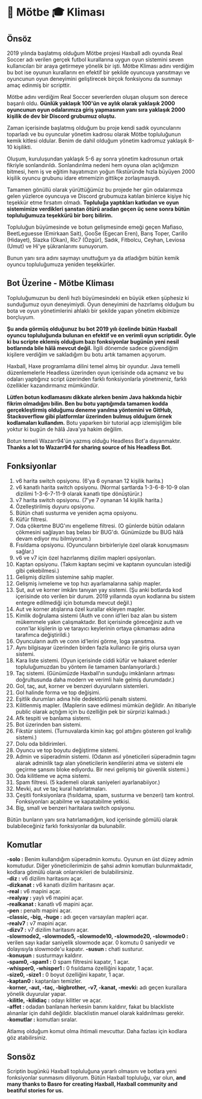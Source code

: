 # 🏫 Mötbe 🎓 Kliması

## **Önsöz**

2019 yılında başlatmış olduğum Mötbe projesi Haxball adlı oyunda Real Soccer adı verilen gerçek futbol kurallarına uygun oyun sistemini seven kullanıcıları bir araya getirmeye yönelik bir işti. Mötbe Kliması adını verdiğim bu bot ise oyunun kurallarını en efektif bir şekilde oyuncuya yansıtmayı ve oyuncunun oyun deneyimini geliştirecek birçok fonksiyonu da sunmayı amaç edinmiş bir scripttir.

Mötbe adını verdiğim Real Soccer severlerden oluşan oluşum son derece başarılı oldu. **Günlük yaklaşık 100'ün ve aylık olarak yaklaşık 2000 oyuncunun oyun odalarımıza giriş yapmasının yanı sıra yaklaşık 2000 kişilik de dev bir Discord grubumuz oluştu.**

Zaman içerisinde başlatmış olduğum bu proje kendi sadık oyuncularını toparladı ve bu oyuncular yönetim kadrosu olarak Mötbe topluluğunun kemik kitlesi oldular. Benim de dahil olduğum yönetim kadromuz yaklaşık 8-10 kişilikti.

Oluşum, kuruluşundan yaklaşık 5-6 ay sonra yönetim kadrosunun ortak fikriyle sonlandırıldı. Sonlandırılma nedeni hem oyuna olan açlığımızın bitmesi, hem iş ve eğitim hayatımızın yoğun fikstüründe hızla büyüyen 2000 kişilik oyuncu grubunu idare etmemizin gittikçe zorlaşmasıydı.

Tamamen gönüllü olarak yürüttüğümüz bu projede her gün odalarımıza gelen yüzlerce oyuncuya ve Discord grubumuza katılan binlerce kişiye hiç teşekkür etme fırsatım olmadı. **Topluluğa yaptıkları katkıdan ve oyun sistemimize verdikleri şanstan ötürü aradan geçen üç sene sonra bütün topluluğumuza teşekkürü bir borç bilirim.**

Topluluğun büyümesinde ve botun gelişmesinde emeği geçen Mafiaso, BeetLeguesse (Emirkaan Sait), GooSe (Egecan Eren), Barış Toper, Carillo (Hidayet), Slazka (Okan), Ric7 (Özgür), Sadık, Fitbolcu, Ceyhan, Leviosa (Umut) ve Hi'ye şükranlarımı sunuyorum.

Bunun yanı sıra adını saymayı unuttuğum ya da atladığım bütün kemik oyuncu topluluğumuza yeniden teşekkürler.

## **Bot Üzerine - Mötbe Kliması**

Topluluğumuzun bu denli hızlı büyümesindeki en büyük etken şüphesiz ki sunduğumuz oyun deneyimiydi. Oyun deneyimini de hazırlamış olduğum bu bota ve oyun yönetimlerini ahlaklı bir şekilde yapan yönetim ekibimize borçluyum. 

**Şu anda görmüş olduğunuz bu bot 2019 yılı özelinde bütün Haxball oyuncu topluluğunda bulunan en efektif ve en verimli oyun scriptidir. Öyle ki bu scripte eklemiş olduğum bazı fonksiyonlar bugünün yeni nesil botlarında bile hâlâ mevcut değil.** İlgili dönemde sadece güvendiğim kişilere verdiğim ve sakladığım bu botu artık tamamen açıyorum.

Haxball, Haxe programlama dilini temel almış bir oyundur. Java temelli düzenlemelerle Headless üzerinden oyun içerisinde oda açmanız ve bu odaları yaptığınız script üzerinden farklı fonksiyonlarla yönetmeniz, farklı özellikler kazandırmanız mümkündür. 

**Lütfen botun kodlamasını dikkate alırken benim Java hakkında hiçbir fikrim olmadığını bilin. Ben bu botu yaptığımda tamamen kodda gerçekleştirmiş olduğumu deneme yanılma yöntemini ve GitHub, Stackoverflow gibi platformlar üzerinden bulmuş olduğum örnek kodlamaları kullandım.** Botu yaparken bir tutorial açıp izlemişliğim bile yoktur ki bugün de hâlâ Java'ya hakim değilim. 

Botun temeli Wazarr94'ün yazmış olduğu Headless Bot'a dayanmaktır. **Thanks a lot to Wazarr94 for sharing source of his Headless Bot.**

## **Fonksiyonlar**

1. v6 harita switch opsiyonu. (6'ya 6 oynanan 12 kişilik harita.)
2. v6 kanatlı harita switch opsiyonu. (Normal şartlarda 1-3-6-8-10-9 olan dizilimi 1-3-6-7-11-9 olarak kanatlı tipe dönüştürür.)
3. v7 harita switch opsiyonu. (7'ye 7 oynanan 14 kişilik harita.)
4. Özelleştirilmiş duyuru opsiyonu.
5. Bütün chati susturma ve yeniden açma opsiyonu.
6. Küfür filtresi.
7. Oda çökertme BUG'ını engelleme filtresi. (O günlerde bütün odaların çökmesini sağlayan baş belası bir BUG'dı. Günümüzde bu BUG hâlâ devam ediyor mu bilmiyorum.)
8. Fısıldama opsiyonu. (Oyuncuların birbirleriyle özel olarak konuşmasını sağlar.)
9. v6 ve v7 için özel hazırlanmış dizilim mapleri opsiyonları.
10. Kaptan opsiyonu. (Takım kaptanı seçimi ve kaptanın oyuncuları istediği gibi çekebilmesi.)
11. Gelişmiş dizilim sistemine sahip mapler.
12. Gelişmiş ivmeleme ve top hızı ayarlamalarına sahip mapler.
13. Şut, aut ve korner imkânı tanıyan yay sistemi. (Şu anki botlarda kod içerisinde oto verilen bir durum. 2019 yıllarında oyun kodlarına bu sistem entegre edilmediği için botumda mevcut değil.)
14. Aut ve korner atışlarına özel kurallar ekleyen mapler.
15. Kimlik doğrulama sistemi (Auth ve conn id'leri baz alan bu sistem mükemmele yakın çalışmaktadır. Bot içerisinde göreceğiniz auth ve conn'lar kişilerin ip ve tarayıcı keylerinin ortaya çıkmaması adına tarafımca değiştirildi.)
16. Oyuncuların auth ve conn id'lerini görme, loga yansıtma.
17. Aynı bilgisayar üzerinden birden fazla kullanıcı ile giriş olursa uyarı sistemi.
18. Kara liste sistemi. (Oyun içerisinde ciddi küfür ve hakaret edenler topluluğumuzdan bu yöntem ile tamamen banlanıyorlardı.)
19. Taç sistemi. (Günümüzde Haxball'ın sunduğu imkânların artması doğrultusunda daha modern ve verimli hale gelmiş durumdadır.)
20. Gol, taç, aut, korner ve benzeri duyuruların sistemleri.
21. Gol halinde forma ve top değişimi.
22. Eşitlik durumları adına hile dedektörlü penaltı sistemi.
23. Kilitlenmiş mapler. (Maplerin save edilmesi mümkün değildir. An itibariyle public olarak açtığım için bu özelliğin pek bir sürprizi kalmadı.)
24. Afk tespiti ve banlama sistemi.
25. Bot üzerinden ban sistemi.
26. Fikstür sistemi. (Turnuvalarda kimin kaç gol attığını gösteren gol krallığı sistemi.)
27. Dolu oda bildirimleri.
28. Oyuncu ve top boyutu değiştirme sistemi.
29. Admin ve süperadmin sistemi. (Odanın asıl yöneticileri süperadmin tagını alarak adminlik tagı alan yöneticilerin kendilerini atma ve sistemi ele geçirme şansını bloke ediyordu. Bir nevi gelişmiş bir güvenlik sistemi.)
30. Oda kilitleme ve açma sistemi.
31. Spam filtresi. (5 kademeli olarak saniyeleri ayarlanabiiyor.)
32. Mevki, aut ve taç kural hatırlatmaları.
33. Çeşitli fonksiyonlara (fısıldama, spam, susturma ve benzeri) tam kontrol. Fonksiyonları açabilme ve kapatabilme yetkisi.
34. Big, small ve benzeri haritalara switch opsiyonu.

Bütün bunların yanı sıra hatırlamadığım, kod içerisinde gömülü olarak bulabileceğiniz farklı fonksiyonlar da bulunabilir.

## **Komutlar**

**-solo :** Benim kullandığım süperadmin komutu. Oyunun en üst düzey admin komutudur. Diğer yöneticilerimizin de şahsi admin komutları bulunmaktadır, kodlara gömülü olarak onlarınkileri de bulabilirsiniz.<br />
**-diz :** v6 dizilim haritasını açar. <br />
**-dizkanat :** v6 kanatlı dizilim haritasını açar. <br />
**-real :** v6 mapini açar.<br />
**-realyay :** yaylı v6 mapini açar.<br />
**-realkanat :** kanatlı v6 mapini açar.<br />
**-pen :** penaltı mapini açar.<br />
**-classic, -big, -huge :** adı geçen varsayılan mapleri açar.<br />
**-realv7 :** v7 mapini açar.<br />
**-dizv7 :** v7 dizilim haritasını açar.<br />
**-slowmode2, -slowmode5, -slowmode10, -slowmode20, -slowmode0 :** verilen sayı kadar saniyelik slowmode açar. 0 komutu 0 saniyedir ve dolayısıyla slowmode'u kapatır.
**-susun :** chati susturur.<br />
**-konuşun :** susturmayı kaldırır.<br />
**-spam0, -spam1 :** 0 spam filtresini kapatır, 1 açar.<br />
**-whisper0, -whisper1 :** 0 fısıldama özelliğini kapatır, 1 açar.<br />
**-size0, -size1 :** 0 boyut özelliğini kapatır, 1 açar.<br />
**-kaptan0 :** kaptanları temizler.<br />
**-korner, -aut, -taç, -bigbrother, -v7, -kanat, -mevki:** adı geçen kurallara yönelik duyurular yapar.<br />
**-kilitle, -kilidiaç :** odayı kilitler ve açar.<br />
**-affet :** odadan banlanan herkesin banını kaldırır, fakat bu blackliste alınanlar için dahil değildir. blacklistin manuel olarak kaldırılması gerekir.<br />
**-komutlar :** komutları sıralar.<br />

Atlamış olduğum komut olma ihtimali mevcuttur. Daha fazlası için kodlara göz atabilirsiniz.

## Sonsöz

Scriptin bugünkü Haxball topluluğuna yararlı olmasını ve botlara yeni fonksiyonlar sunmasını diliyorum. Bütün Haxball topluluğu, var olun, **and many thanks to Basro for creating Haxball, Haxball community and beatiful stories for us.**

